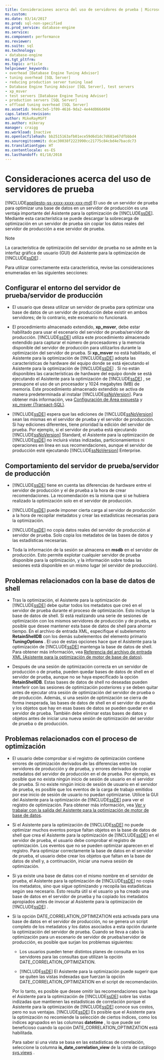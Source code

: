 ```yaml
---
title: Consideraciones acerca del uso de servidores de prueba | Microsoft Docs
ms.custom: 
ms.date: 03/14/2017
ms.prod: sql-non-specified
ms.prod_service: database-engine
ms.service: 
ms.component: performance
ms.reviewer: 
ms.suite: sql
ms.technology:
- database-engine
ms.tgt_pltfrm: 
ms.topic: article
helpviewer_keywords:
- overhead [Database Engine Tuning Advisor]
- tuning overhead [SQL Server]
- reducing production server tuning load
- Database Engine Tuning Advisor [SQL Server], test servers
- xp_msver
- test servers [Database Engine Tuning Advisor]
- production servers [SQL Server]
- offload tuning overhead [SQL Server]
ms.assetid: 94e6c3e5-1f09-4616-9da2-4e44d066d494
caps.latest.revision: 
author: MikeRayMSFT
ms.author: mikeray
manager: craigg
ms.workload: Inactive
ms.openlocfilehash: bb2515163afb01ece59d6d1dc7d681e67dfbbbd4
ms.sourcegitcommit: dcac30038f2223990cc21775c84cbd4e7bacdc73
ms.translationtype: HT
ms.contentlocale: es-ES
ms.lasthandoff: 01/18/2018
---
```

# <a name="considerations-for-using-test-servers"></a>Consideraciones acerca del uso de servidores de prueba
[!INCLUDE[appliesto-ss-xxxx-xxxx-xxx-md](../../includes/appliesto-ss-xxxx-xxxx-xxx-md.md)] El uso de un servidor de prueba para optimizar una base de datos en un servidor de producción es una ventaja importante del Asistente para la optimización de [!INCLUDE[ssDE](../../includes/ssde-md.md)]. Mediante esta característica se puede descargar la sobrecarga de optimización en un servidor de prueba sin copiar los datos reales del servidor de producción a ese servidor de prueba.  
  
> [!NOTE]  
>  La característica de optimización del servidor de prueba no se admite en la interfaz gráfica de usuario (GUI) del Asistente para la optimización de [!INCLUDE[ssDE](../../includes/ssde-md.md)] .  
  
 Para utilizar correctamente esta característica, revise las consideraciones enumeradas en las siguientes secciones:  
  
## <a name="setting-up-the-test-serverproduction-server-environment"></a>Configurar el entorno del servidor de prueba/servidor de producción  
  
-   El usuario que desea utilizar un servidor de prueba para optimizar una base de datos de un servidor de producción debe existir en ambos servidores; de lo contrario, este escenario no funcionará.  
  
-   El procedimiento almacenado extendido, **xp_msver**, debe estar habilitado para usar el escenario del servidor de prueba/servidor de producción. [!INCLUDE[ssDE](../../includes/ssde-md.md)] utiliza este procedimiento almacenado extendido para capturar el número de procesadores y la memoria disponible del servidor de producción para utilizarlos durante la optimización del servidor de prueba. Si **xp_msver** no está habilitado, el Asistente para la optimización de [!INCLUDE[ssDE](../../includes/ssde-md.md)] adopta las características de hardware del equipo donde se está ejecutando el Asistente para la optimización de [!INCLUDE[ssDE](../../includes/ssde-md.md)] . Si no están disponibles las características de hardware del equipo donde se está ejecutando el Asistente para la optimización de [!INCLUDE[ssDE](../../includes/ssde-md.md)] , se presupone el uso de un procesador y 1024 megabytes (MB) de memoria. Este procedimiento almacenado extendido se activa de manera predeterminada al instalar [!INCLUDE[ssNoVersion](../../includes/ssnoversion-md.md)]. Para obtener más información, vea [Configuración de Área expuesta](../../relational-databases/security/surface-area-configuration.md) y [xp_msver &#40;Transact-SQL&#41;](../../relational-databases/system-stored-procedures/xp-msver-transact-sql.md).  
  
-   [!INCLUDE[ssDE](../../includes/ssde-md.md)] espera que las ediciones de [!INCLUDE[ssNoVersion](../../includes/ssnoversion-md.md)] sean las mismas en el servidor de prueba y el servidor de producción. Si hay ediciones diferentes, tiene prioridad la edición del servidor de prueba. Por ejemplo, si el servidor de prueba está ejecutando [!INCLUDE[ssNoVersion](../../includes/ssnoversion-md.md)] Standard, el Asistente para la optimización de [!INCLUDE[ssDE](../../includes/ssde-md.md)] no incluirá vistas indizadas, particionamientos ni operaciones en línea en sus recomendaciones, aunque el servidor de producción esté ejecutando [!INCLUDE[ssNoVersion](../../includes/ssnoversion-md.md)] Enterprise.  
  
## <a name="about-test-serverproduction-server-behavior"></a>Comportamiento del servidor de prueba/servidor de producción  
  
-   [!INCLUDE[ssDE](../../includes/ssde-md.md)] tiene en cuenta las diferencias de hardware entre el servidor de producción y el de prueba a la hora de crear recomendaciones. La recomendación es la misma que si se hubiera realizado la optimización solo en el servidor de producción.  
  
-   [!INCLUDE[ssDE](../../includes/ssde-md.md)] puede imponer cierta carga al servidor de producción a la hora de recopilar metadatos y crear las estadísticas necesarias para la optimización.  
  
-   [!INCLUDE[ssDE](../../includes/ssde-md.md)] no copia datos reales del servidor de producción al servidor de prueba. Solo copia los metadatos de las bases de datos y las estadísticas necesarias.  
  
-   Toda la información de la sesión se almacena en **msdb** en el servidor de producción. Esto permite explotar cualquier servidor de prueba disponible para la optimización, y la información sobre todas las sesiones está disponible en un mismo lugar (el servidor de producción).  
  
## <a name="issues-related-to-the-shell-database"></a>Problemas relacionados con la base de datos de shell  
  
-   Tras la optimización, el Asistente para la optimización de [!INCLUDE[ssDE](../../includes/ssde-md.md)] debe quitar todos los metadatos que creó en el servidor de prueba durante el proceso de optimización. Esto incluye la base de datos de shell. Si está realizando una serie de sesiones de optimización con los mismos servidores de producción y de prueba, es posible que desee mantener esta base de datos de shell para ahorrar tiempo. En el archivo de entrada XML, especifique el subelemento **RetainShellDB** con los demás subelementos del elemento primario **TuningOptions** . El uso de estas opciones hace que el Asistente para la optimización de [!INCLUDE[ssDE](../../includes/ssde-md.md)] mantenga la base de datos de shell. Para obtener más información, vea [Referencia del archivo de entrada XML &#40;Asistente para la optimización de motor de base de datos&#41;](../../tools/dta/xml-input-file-reference-database-engine-tuning-advisor.md).  
  
-   Después de una sesión de optimización correcta en un servidor de producción o de prueba, pueden quedar bases de datos de shell en el servidor de prueba, aunque no se haya especificado la opción **RetainShellDB**. Estas bases de datos de shell no deseadas pueden interferir con las sesiones de optimización posteriores y se deben quitar antes de ejecutar otra sesión de optimización del servidor de prueba o de producción. Además, si una sesión de optimización se cierra de forma inesperada, las bases de datos de shell en el servidor de prueba y los objetos que hay en esas bases de datos se pueden quedar en el servidor de prueba. También debe eliminar estas bases de datos y objetos antes de iniciar una nueva sesión de optimización del servidor de prueba o de producción.  
  
## <a name="issues-related-to-the-tuning-process"></a>Problemas relacionados con el proceso de optimización  
  
-   El usuario debe comprobar si el registro de optimización contiene errores de optimización derivados de las diferencias entre los servidores de producción y de prueba, y errores derivados de copiar metadatos del servidor de producción en el de prueba. Por ejemplo, es posible que no exista ningún inicio de sesión de usuario en el servidor de prueba. Si no existe ningún inicio de sesión de usuario en el servidor de prueba, es posible que los eventos de la carga de trabajo emitidos por ese inicio de sesión de usuario no puedan optimizarse. Utilice la GUI del Asistente para la optimización de [!INCLUDE[ssDE](../../includes/ssde-md.md)] para ver el registro de optimización. Para obtener más información, vea [Ver y trabajar con la salida del Asistente para la optimización de motor de base de datos](../../relational-databases/performance/view-and-work-with-the-output-from-the-database-engine-tuning-advisor.md).  
  
-   Si el Asistente para la optimización de [!INCLUDE[ssDE](../../includes/ssde-md.md)] no puede optimizar muchos eventos porque faltan objetos en la base de datos de shell que crea el Asistente para la optimización de [!INCLUDE[ssDE](../../includes/ssde-md.md)] en el servidor de prueba, el usuario debe comprobar el registro de optimización. Los eventos que no se pueden optimizar aparecen en el registro. Para optimizar correctamente la base de datos en el servidor de prueba, el usuario debe crear los objetos que faltan en la base de datos de shell y, a continuación, iniciar una nueva sesión de optimización.  
  
-   Si ya existe una base de datos con el mismo nombre en el servidor de prueba, el Asistente para la optimización de [!INCLUDE[ssDE](../../includes/ssde-md.md)] no copia los metadatos, sino que sigue optimizando y recopila las estadísticas según sea necesario. Esto resulta útil si el usuario ya ha creado una base de datos en el servidor de prueba y ha copiado los metadatos apropiados antes de invocar al Asistente para la optimización de [!INCLUDE[ssDE](../../includes/ssde-md.md)] .  
  
-   Si la opción DATE_CORRELATION_OPTIMIZATION está activada para una base de datos en el servidor de producción, no se genera un script completo de los metadatos y los datos asociados a esta opción durante la optimización del servidor de prueba. Cuando se lleva a cabo la optimización para un escenario de servidor de prueba/servidor de producción, es posible que surjan los problemas siguientes:  
  
    -   Los usuarios pueden tener distintos planes de consulta en los servidores para las consultas que utilizan la opción DATE_CORRELATION_OPTIMIZATION.  
  
    -   [!INCLUDE[ssDE](../../includes/ssde-md.md)] El Asistente para la optimización puede sugerir que se quiten las vistas indexadas que fuerzan la opción DATE_CORRELATION_OPTIMIZATION en el script de recomendación.  
  
     Por lo tanto, es posible que desee omitir las recomendaciones que haga el Asistente para la optimización de [!INCLUDE[ssDE](../../includes/ssde-md.md)] sobre las vistas indizadas que mantienen las estadísticas de correlación porque el Asistente para la optimización de [!INCLUDE[ssDE](../../includes/ssde-md.md)] conoce sus costos, pero no sus ventajas. [!INCLUDE[ssDE](../../includes/ssde-md.md)] Es posible que el Asistente para la optimización no recomiende la selección de ciertos índices, como los índices agrupados en las columnas **datetime** , lo que puede ser beneficioso cuando la opción DATE_CORRELATION_OPTIMIZATION está habilitada.  
  
     Para saber si una vista se basa en las estadísticas de correlación, seleccione la columna **is_date_correlation_view** de la vista de catálogo [sys.views](../../relational-databases/system-catalog-views/sys-views-transact-sql.md) .  
  
  
